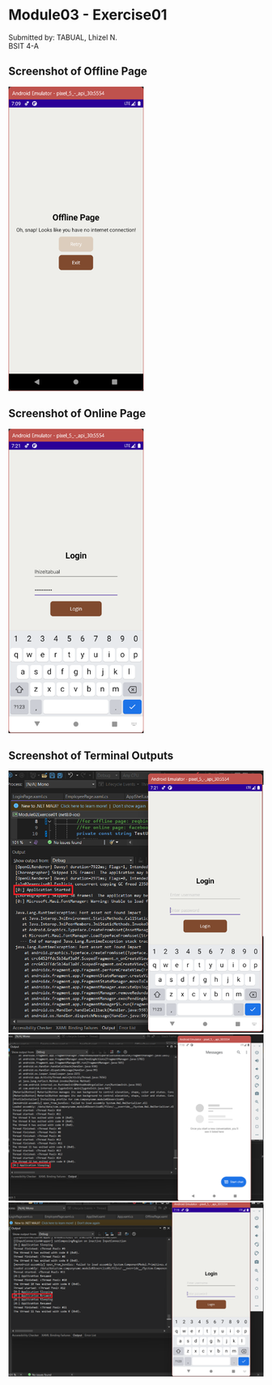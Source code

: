 <h1>Module03 - Exercise01</h1>
<p>Submitted by: TABUAL, Lhizel N. <br>BSIT 4-A</p>

<h2>Screenshot of Offline Page</h2>
<img src="screenshots/offlinepage.png" width="267" height="601">

<h2>Screenshot of Online Page</h2>
<img src="screenshots/loginpage.png" width="267" height="601">

<h2>Screenshot of Terminal Outputs</h2>
<img src="screenshots/appstarted.png">
<img src="screenshots/appsleeping.png">
<img src="screenshots/appresumed.png">
